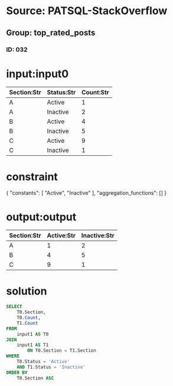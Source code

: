 # Source: PATSQL-StackOverflow
## Group: top_rated_posts
### ID: 032

# input:input0

| Section:Str | Status:Str | Count:Str |
|---|---|---|
| A | Active | 1 |
| A | Inactive | 2 |
| B | Active | 4 |
| B | Inactive | 5 |
| C | Active | 9 |
| C | Inactive | 1 |

# constraint

{
  "constants": [
    "Active",
    "Inactive"
  ],
  "aggregation_functions": []
}

# output:output

| Section:Str | Active:Str | Inactive:Str |
|---|---|---|
| A | 1 | 2 |
| B | 4 | 5 |
| C | 9 | 1 |

# solution

```sql
SELECT
    T0.Section,
    T0.Count,
    T1.Count 
FROM
    input1 AS T0 
JOIN
    input1 AS T1 
        ON T0.Section = T1.Section 
WHERE
    T0.Status = 'Active' 
    AND T1.Status = 'Inactive' 
ORDER BY
    T0.Section ASC
```
